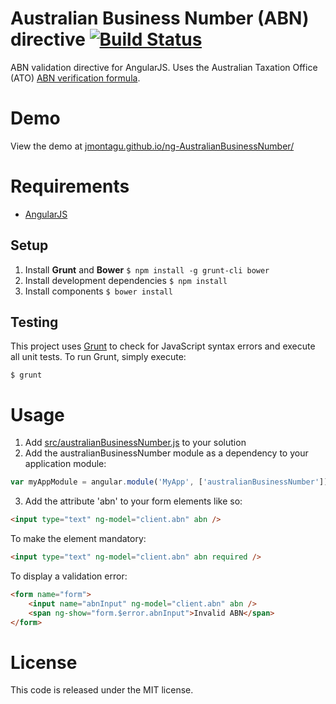 Australian Business Number (ABN) directive [![Build Status](https://api.travis-ci.org/JMontagu/ng-AustralianBusinessNumber.png)](https://travis-ci.org/JMontagu/ng-AustralianBusinessNumber)
==========
ABN validation directive for AngularJS. Uses the Australian Taxation Office (ATO) [ABN verification formula](http://www.ato.gov.au/Business/Australian-business-number/In-detail/Introduction/Format-of-the-ABN/).

# Demo
View the demo at [jmontagu.github.io/ng-AustralianBusinessNumber/](http://jmontagu.github.io/ng-AustralianBusinessNumber/)

# Requirements
- [AngularJS](http://angularjs.org/)

## Setup
1. Install **Grunt** and **Bower**
  `$ npm install -g grunt-cli bower`
2. Install development dependencies
  `$ npm install`
3. Install components
  `$ bower install`

## Testing
This project uses [Grunt](http://gruntjs.com/) to check for JavaScript syntax errors and execute all unit tests. To run Grunt, simply execute:

`$ grunt`

# Usage
1. Add [src/australianBusinessNumber.js](https://github.com/JMontagu/ng-AustralianBusinessNumber/blob/master/src/australianBusinessNumber.js) to your solution
2. Add the australianBusinessNumber module as a dependency to your application module:
```javascript
var myAppModule = angular.module('MyApp', ['australianBusinessNumber']);
```

3. Add the attribute 'abn' to your form elements like so:

```html
<input type="text" ng-model="client.abn" abn />
```

To make the element mandatory:

```html
<input type="text" ng-model="client.abn" abn required />
```

To display a validation error:

```html
<form name="form">
	<input name="abnInput" ng-model="client.abn" abn />
	<span ng-show="form.$error.abnInput">Invalid ABN</span>
</form>
```

# License
This code is released under the MIT license. 

